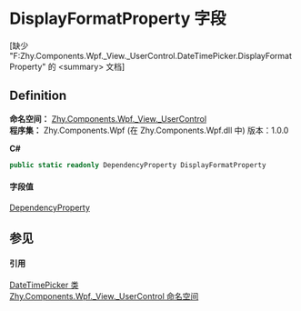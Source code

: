 # DisplayFormatProperty 字段


\[缺少 "F:Zhy.Components.Wpf._View._UserControl.DateTimePicker.DisplayFormatProperty" 的 &lt;summary&gt; 文档\]



## Definition
**命名空间：** <a href="N_Zhy_Components_Wpf__View__UserControl">Zhy.Components.Wpf._View._UserControl</a>  
**程序集：** Zhy.Components.Wpf (在 Zhy.Components.Wpf.dll 中) 版本：1.0.0

**C#**
``` C#
public static readonly DependencyProperty DisplayFormatProperty
```



#### 字段值
<a href="https://learn.microsoft.com/dotnet/api/system.windows.dependencyproperty" target="_blank" rel="noopener noreferrer">DependencyProperty</a>

## 参见


#### 引用
<a href="T_Zhy_Components_Wpf__View__UserControl_DateTimePicker">DateTimePicker 类</a>  
<a href="N_Zhy_Components_Wpf__View__UserControl">Zhy.Components.Wpf._View._UserControl 命名空间</a>  
